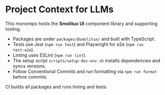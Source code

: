 # Project Context for LLMs

This monorepo hosts the **Smolitux UI** component library and supporting tooling.

- Packages are under `packages/@smolitux/` and built with TypeScript.
- Tests use Jest (`npm run test`) and Playwright for e2e (`npm run test:e2e`).
- Linting uses ESLint (`npm run lint`).
- The setup script `scripts/setup-dev-env.sh` installs dependencies and syncs versions.
- Follow Conventional Commits and run formatting via `npm run format` before commits.

CI builds all packages and runs linting and tests.
